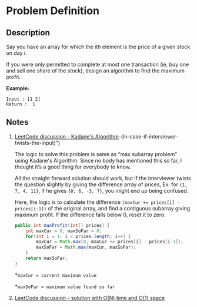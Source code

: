 # Problem Definition

## Description

Say you have an array for which the ith element is the price of a given stock on day i.

If you were only permitted to complete at most one transaction (ie, buy one and sell one share of the stock), design an algorithm to find the maximum profit.

**Example:**

```text
Input : [1 2]
Return :  1
```

## Notes

1. [LeetCode discussion - Kadane's Algorithm]("https://leetcode.com/problems/best-time-to-buy-and-sell-stock/discuss/39038/Kadane's-Algorithm-Since-no-one-has-mentioned-about-this-so-far-:)-(In-case-if-interviewer-twists-the-input)")

    The logic to solve this problem is same as “max subarray problem” using Kadane's Algorithm. Since no body has mentioned this so far, I thought it’s a good thing for everybody to know.

    All the straight forward solution should work, but if the interviewer twists the question slightly by giving the difference array of prices, Ex: for `{1, 7, 4, 11}`, if he gives `{0, 6, -3, 7}`, you might end up being confused.

    Here, the logic is to calculate the difference `(maxCur += prices[i] - prices[i-1])` of the original array, and find a contiguous subarray giving maximum profit. If the difference falls below 0, reset it to zero.

    ```java
    public int maxProfit(int[] prices) {
        int maxCur = 0, maxSoFar = 0;
        for(int i = 1; i < prices.length; i++) {
            maxCur = Math.max(0, maxCur += prices[i] - prices[i-1]);
            maxSoFar = Math.max(maxCur, maxSoFar);
        }
        return maxSoFar;
    }
    ```

    *`maxCur = current maximum value`

    *`maxSoFar = maximum value found so far`
1. [LeetCode discussion - solution with O(N) time and O(1) space](https://leetcode.com/problems/best-time-to-buy-and-sell-stock/discuss/39062/My-jave-accepted-solution-with-O(N)-time-and-O(1)-space)
